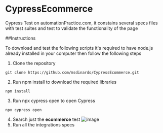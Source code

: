 # CypressEcommerce
Cypress Test on automationPractice.com, it constains several specs files with test suites and test to validate the functionality of the page

##Instructions

To download and test the following scripts it's required to have node.js already installed in your computer then follow the following steps

1. Clone the repository
```
git clone https://github.com/msdinardo/CypressEcommerce.git
```
2. Run npm install to download the required libraries
```
npm install
```
3. Run npx cypress open to open Cypress
```
npx cypress open
```
4. Search just the **ecommerce** test 
![image](https://user-images.githubusercontent.com/6429558/116893275-a0e2a300-abe5-11eb-850a-963902c59e8a.png)
5. Run all the integrations specs
